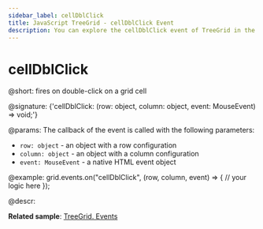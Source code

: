 ```yaml
---
sidebar_label: cellDblClick
title: JavaScript TreeGrid - cellDblClick Event 
description: You can explore the cellDblClick event of TreeGrid in the documentation of the DHTMLX JavaScript UI library. Browse developer guides and API reference, try out code examples and live demos, and download a free 30-day evaluation version of DHTMLX Suite.
---
```


# cellDblClick

@short: fires on double-click on a grid cell

@signature: {'cellDblClick: (row: object, column: object, event: MouseEvent) => void;'}

@params:
The callback of the event is called with the following parameters:

- `row: object` - an object with a row configuration
- `column: object` - an object with a column configuration
- `event: MouseEvent` - a native HTML event object

@example:
grid.events.on("cellDblClick", (row, column, event) => {
    // your logic here
});

@descr:

**Related sample**: [TreeGrid. Events](https://snippet.dhtmlx.com/sgwnxshe)
